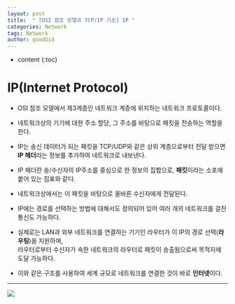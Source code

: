 ```yaml
---
layout: post
title:  " [OSI 참조 모델과 TCP/IP 기초] IP "
categories: Network
tags: Network
author: goodGid
---
```

* content
{:toc}


# IP(Internet Protocol)

* OSI 참조 모델에서 제3계층인 네트워크 계층에 위치하는 네트워크 프로토콜이다.

* 네트워크상의 기기에 대한 주소 할당, 그 주소를 바탕으로 패킷을 전송하는 역할을 한다.

* IP는 송신 데이터가 되는 패킷을 TCP/UDP와 같은 상위 계층으로부터 전달 받으면 <b>IP 헤더</b>라는 정보를 추가하여 네트워크로 내보낸다.

* IP 헤더란 송/수신자의 IP주소를 중심으로 한 정보의 집합으로, <b>패킷</b>이라는 소포에 붙어 있는 짐표와 같다.

* 네트워크상에서는 이 패킷을 바탕으로 올바른 수신자에게 전달된다.

* IP에는 경로를 선택하는 방법에 대해서도 정의되어 있어 여러 개의 네트워크를 걸친 통신도 가능하다.

* 실제로는 LAN과 외부 네트워크를 연결하는 기기인 라우터가 이 IP의 경로 선택(<b>라우팅</b>)을 지원하며,<br> 라우터로부터 수신자가 속한 네트워크의 라우터로 패킷이 송출됨으로써 목적지에 도달 가능하다.

* 이와 같은 구조를 사용하여 세계 규모로 네트워크를 연결한 것이 바로 <b>인터넷</b>이다.

---


![](/assets/img/network/ip_1.png)




